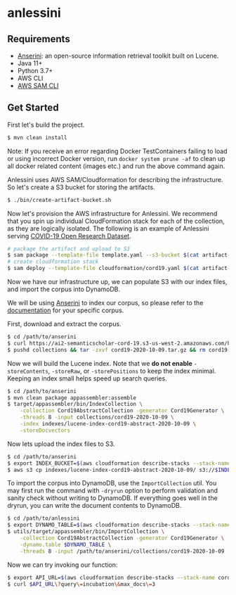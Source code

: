 # anlessini

## Requirements

- [Anserini](https://github.com/castorini/anserini): an open-source information retrieval toolkit built on Lucene.
- Java 11+
- Python 3.7+
- AWS CLI
- [AWS SAM CLI](https://docs.aws.amazon.com/serverless-application-model/latest/developerguide/serverless-sam-cli-install.html)

## Get Started
   
First let's build the project.

```bash
$ mvn clean install
```

Note: If you receive an error regarding Docker TestContainers failing to load or using incorrect Docker version, run `docker system prune -af` to clean up all docker related content (images etc.) and run the above command again.

Anlessini uses AWS SAM/Cloudformation for describing the infrastructure.
So let's create a S3 bucket for storing the artifacts.

```bash
$ ./bin/create-artifact-bucket.sh
```

Now let's provision the AWS infrastructure for Anlessini.
We recommend that you spin up individual CloudFormation stack for each of the collection, as they are logically isolated.
The following is an example of Anlessini serving [COVID-19 Open Research Dataset](https://github.com/castorini/anserini/blob/master/docs/experiments-cord19.md).

```bash
# package the artifact and upload to S3
$ sam package --template-file template.yaml --s3-bucket $(cat artifact-bucket.txt) --output-template-file cloudformation/cord19.yaml --s3-prefix cord19
# create cloudformation stack
$ sam deploy --template-file cloudformation/cord19.yaml $(cat artifact-bucket.txt) --s3-prefix cord19 --stack-name cord19 --capabilities CAPABILITY_NAMED_IAM
```

Now we have our infrastructure up, we can populate S3 with our index files, and import the corpus into DynamoDB.

We will be using [Anserini](https://github.com/castorini/anserini) to index our corpus, so please refer to the [documentation](https://github.com/castorini/anserini/tree/master/docs) for your specific corpus. 

First, download and extract the corpus.

```bash
$ cd /path/to/anserini
$ curl https://ai2-semanticscholar-cord-19.s3-us-west-2.amazonaws.com/historical_releases/cord-19_2020-10-09.tar.gz -o collections/cord19-2020-10-09.tar.gz
$ pushd collections && tar -zxvf cord19-2020-10-09.tar.gz && rm cord19-2020-10-09.tar.gz && popd
```

Now we will build the Lucene index.
Note that we **do not enable** `-storeContents`, `-storeRaw`, or `-storePositions` to keep the index minimal. 
Keeping an index small helps speed up search queries.

```bash
$ cd /path/to/anserini
$ mvn clean package appassembler:assemble
$ target/appassembler/bin/IndexCollection \
    -collection Cord19AbstractCollection -generator Cord19Generator \
    -threads 8 -input collections/cord19-2020-10-09 \
    -index indexes/lucene-index-cord19-abstract-2020-10-09 \
    -storeDocvectors
```

Now lets upload the index files to S3.

```bash
$ cd /path/to/anserini
$ export INDEX_BUCKET=$(aws cloudformation describe-stacks --stack-name cord19 --query "Stacks[0].Outputs[?OutputKey=='IndexBucketName'].OutputValue" --output text)
$ aws s3 cp indexes/lucene-index-cord19-abstract-2020-10-09/ s3://$INDEX_BUCKET/cord19/ --recursive
```

To import the corpus into DynamoDB, use the `ImportCollection` util.
You may first run the command with `-dryrun` option to perform validation and sanity check without writing to DynamoDB. 
If everything goes well in the dryrun, you can write the document contents to DynamoDB.

```bash
$ cd /path/to/anlessini
$ export DYNAMO_TABLE=$(aws cloudformation describe-stacks --stack-name cord19 --query "Stacks[0].Outputs[?OutputKey=='DynamoTableName'].OutputValue" --output text)
$ utils/target/appassembler/bin/ImportCollection \
    -collection Cord19AbstractCollection -generator Cord19Generator \
    -dynamo.table $DYNAMO_TABLE \
    -threads 8 -input /path/to/anserini/collections/cord19-2020-10-09
```

Now we can try invoking our function:

```bash
$ export API_URL=$(aws cloudformation describe-stacks --stack-name cord19 --query "Stacks[0].Outputs[?OutputKey=='SearchApiUrl'].OutputValue" --output text)
$ curl $API_URL\?query\=incubation\&max_docs\=3
```
